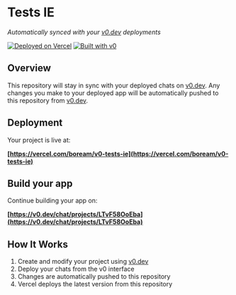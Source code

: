 # Tests IE

*Automatically synced with your [v0.dev](https://v0.dev) deployments*

[![Deployed on Vercel](https://img.shields.io/badge/Deployed%20on-Vercel-black?style=for-the-badge&logo=vercel)](https://vercel.com/boream/v0-tests-ie)
[![Built with v0](https://img.shields.io/badge/Built%20with-v0.dev-black?style=for-the-badge)](https://v0.dev/chat/projects/LTvF58OoEba)

## Overview

This repository will stay in sync with your deployed chats on [v0.dev](https://v0.dev).
Any changes you make to your deployed app will be automatically pushed to this repository from [v0.dev](https://v0.dev).

## Deployment

Your project is live at:

**[https://vercel.com/boream/v0-tests-ie](https://vercel.com/boream/v0-tests-ie)**

## Build your app

Continue building your app on:

**[https://v0.dev/chat/projects/LTvF58OoEba](https://v0.dev/chat/projects/LTvF58OoEba)**

## How It Works

1. Create and modify your project using [v0.dev](https://v0.dev)
2. Deploy your chats from the v0 interface
3. Changes are automatically pushed to this repository
4. Vercel deploys the latest version from this repository